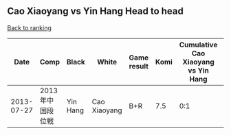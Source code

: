 ## Cao Xiaoyang vs Yin Hang Head to head

[Back to ranking](../../index.md)




| **Date** | **Comp** | **Black** | **White** | **Game result** | **Komi** | **Cumulative Cao Xiaoyang vs Yin Hang** | **Cao Xiaoyang streak** | **Yin Hang streak** | 
| --- | --- | --- | --- | --- | --- | --- | --- | --- |
| 2013-07-27 | 2013年中国段位戦 | Yin Hang | Cao Xiaoyang | B+R | 7.5 | 0:1 | 0 | 1 |





